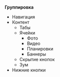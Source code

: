 
**Группировка**
- Навигация
- Контент
	- Табы
	- Ячейки
		- Фото
		- Видео
		- Планировки
		- Баннеры
	- Скрытие кнопок
	- Зум
- Нижние кнопки